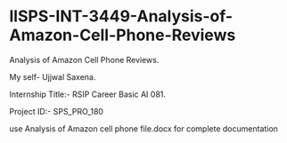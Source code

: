 # llSPS-INT-3449-Analysis-of-Amazon-Cell-Phone-Reviews
Analysis of Amazon Cell Phone Reviews.

My self- Ujjwal Saxena.

Internship Title:- RSIP Career Basic AI 081.

Project ID:- SPS_PRO_180

use Analysis of Amazon cell phone file.docx for complete documentation
